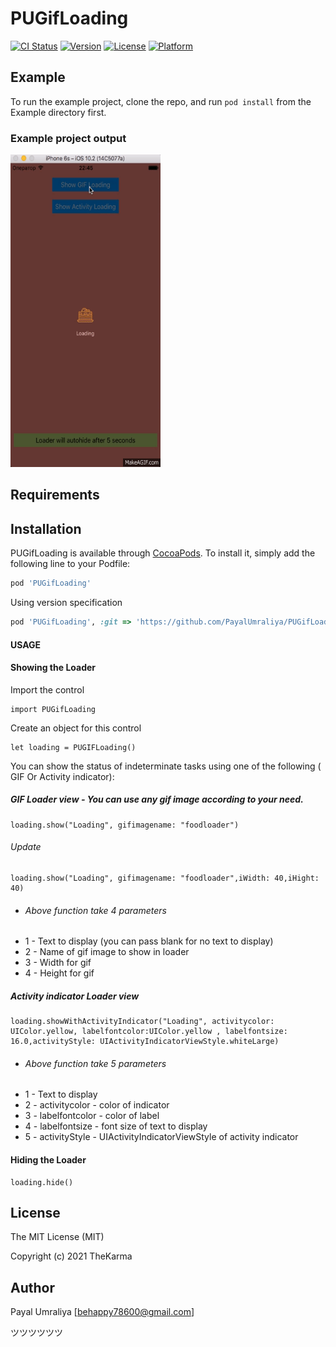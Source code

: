 # PUGifLoading

[![CI Status](https://img.shields.io/travis/PayalUmraliya/PUGifLoading.svg?style=flat)](https://travis-ci.org/PayalUmraliya/PUGifLoading)
[![Version](https://img.shields.io/cocoapods/v/PUGifLoading.svg?style=flat)](https://cocoapods.org/pods/PUGifLoading)
[![License](https://img.shields.io/cocoapods/l/PUGifLoading.svg?style=flat)](https://cocoapods.org/pods/PUGifLoading)
[![Platform](https://img.shields.io/cocoapods/p/PUGifLoading.svg?style=flat)](https://cocoapods.org/pods/PUGifLoading)

## Example

To run the example project, clone the repo, and run `pod install` from the Example directory first.

### Example project output

<img src="https://github.com/PayalUmraliya/PUGifLoaderControl/blob/master/projectoutput.gif" width="240" height="500" />

## Requirements

## Installation

PUGifLoading is available through [CocoaPods](https://cocoapods.org). To install
it, simply add the following line to your Podfile:

```ruby
pod 'PUGifLoading'
```

Using version specification

```ruby
pod 'PUGifLoading', :git => 'https://github.com/PayalUmraliya/PUGifLoaderControl.git', :branch => '1.0.3'
```

#### USAGE

#### Showing the Loader

Import the control 

```
import PUGifLoading
```

Create an object for this control

```
let loading = PUGIFLoading()
```

You can show the status of indeterminate tasks using one of the following ( GIF Or Activity indicator):

##### GIF Loader view - You can use any gif image according to your need.

```
loading.show("Loading", gifimagename: "foodloader")
```

###### Update 

```
loading.show("Loading", gifimagename: "foodloader",iWidth: 40,iHight: 40)
```

* ###### Above function take 4 parameters
* 1 - Text to display (you can pass blank for no text to display)
* 2 - Name of gif image to show in loader
* 3 - Width for gif
* 4 - Height for gif

##### Activity indicator Loader view

```
loading.showWithActivityIndicator("Loading", activitycolor: UIColor.yellow, labelfontcolor:UIColor.yellow , labelfontsize: 16.0,activityStyle: UIActivityIndicatorViewStyle.whiteLarge)
```

* ###### Above function take 5 parameters
* 1 - Text to display 
* 2 - activitycolor - color of indicator
* 3 - labelfontcolor - color of label
* 4 - labelfontsize - font size of text to display
* 5 - activityStyle - UIActivityIndicatorViewStyle of activity indicator

#### Hiding the Loader

```
loading.hide()
```

## License

The MIT License (MIT)

Copyright (c) 2021 TheKarma


## Author

Payal Umraliya [behappy78600@gmail.com] 

ツツツツツツ
